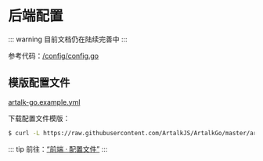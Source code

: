 # 后端配置

::: warning
目前文档仍在陆续完善中
:::

参考代码：[/config/config.go](https://github.com/ArtalkJS/ArtalkGo/blob/master/config/config.go)

## 模版配置文件

[artalk-go.example.yml](https://github.com/ArtalkJS/ArtalkGo/blob/master/artalk-go.example.yml)

下载配置文件模版：

```sh
$ curl -L https://raw.githubusercontent.com/ArtalkJS/ArtalkGo/master/artalk-go.example.yml > conf.yml
```

::: tip
前往：[“前端 · 配置文件”](/guide/frontend/config.md)
:::